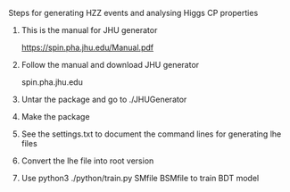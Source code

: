 Steps for generating HZZ events and analysing Higgs CP properties

1. This is the manual for JHU generator 

    https://spin.pha.jhu.edu/Manual.pdf 

2. Follow the manual and download JHU generator

    spin.pha.jhu.edu 

3. Untar the package and go to ./JHUGenerator

4. Make the package

5. See the settings.txt to document the command lines for generating lhe files

6. Convert the lhe file into root version 

7. Use python3 ./python/train.py SMfile BSMfile to train BDT model
